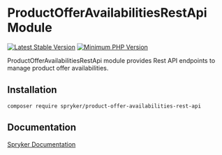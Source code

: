 # ProductOfferAvailabilitiesRestApi Module
[![Latest Stable Version](https://poser.pugx.org/spryker/product-offer-availabilities-rest-api/v/stable.svg)](https://packagist.org/packages/spryker/product-offer-availabilities-rest-api)
[![Minimum PHP Version](https://img.shields.io/badge/php-%3E%3D%208.1-8892BF.svg)](https://php.net/)

ProductOfferAvailabilitiesRestApi module provides Rest API endpoints to manage product offer availabilities.

## Installation

```
composer require spryker/product-offer-availabilities-rest-api
```

## Documentation

[Spryker Documentation](https://docs.spryker.com)
